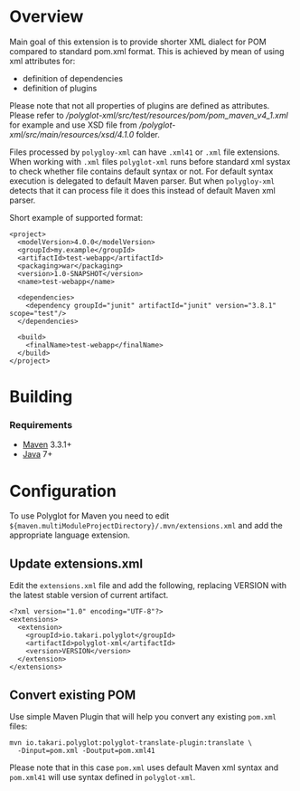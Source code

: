 # Overview

Main goal of this extension is to provide shorter XML dialect for POM compared to standard pom.xml format. 
This is achieved by mean of using xml attributes for:
* definition of dependencies
* definition of plugins

Please note that not all properties of plugins are defined as attributes. Please refer to  */polyglot-xml/src/test/resources/pom/pom_maven_v4_1.xml* for example and use XSD file from */polyglot-xml/src/main/resources/xsd/4.1.0* folder.

Files processed by `polygloy-xml` can have `.xml41` or `.xml` file extensions. When working with `.xml` files `polyglot-xml` runs before standard xml systax to check whether file contains default syntax or not. For default syntax execution is delegated to default Maven parser. But when `polygloy-xml` detects that it can process file it does this instead of default Maven xml parser.

Short example of supported format:
```
<project>
  <modelVersion>4.0.0</modelVersion>
  <groupId>my.example</groupId>
  <artifactId>test-webapp</artifactId>
  <packaging>war</packaging>
  <version>1.0-SNAPSHOT</version>
  <name>test-webapp</name>

  <dependencies>
    <dependency groupId="junit" artifactId="junit" version="3.8.1" scope="test"/>
  </dependencies>

  <build>
    <finalName>test-webapp</finalName>
  </build>
</project>
```

# Building

### Requirements

* [Maven](http://maven.apache.org) 3.3.1+
* [Java](www.oracle.com/technetwork/java/javase/downloads/) 7+

# Configuration

To use Polyglot for Maven you need to edit 
`${maven.multiModuleProjectDirectory}/.mvn/extensions.xml` 
and add the appropriate language extension.

## Update extensions.xml

Edit the `extensions.xml` file and add the following, replacing VERSION with
the latest stable version of current artifact.

```
<?xml version="1.0" encoding="UTF-8"?>
<extensions>
  <extension>
    <groupId>io.takari.polyglot</groupId>
    <artifactId>polyglot-xml</artifactId>
    <version>VERSION</version>
  </extension>
</extensions>
```

## Convert existing POM

Use simple Maven Plugin that will help you convert any existing 
`pom.xml` files:
```
mvn io.takari.polyglot:polyglot-translate-plugin:translate \
  -Dinput=pom.xml -Doutput=pom.xml41
```
Please note that in this case `pom.xml` uses default Maven xml syntax and `pom.xml41` will use syntax defined in `polyglot-xml`.